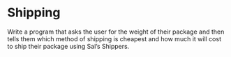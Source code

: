# Shipping
Write a program that asks the user for the weight of their package and then tells them which method of shipping is cheapest and how much it will cost to ship their package using Sal’s Shippers.
